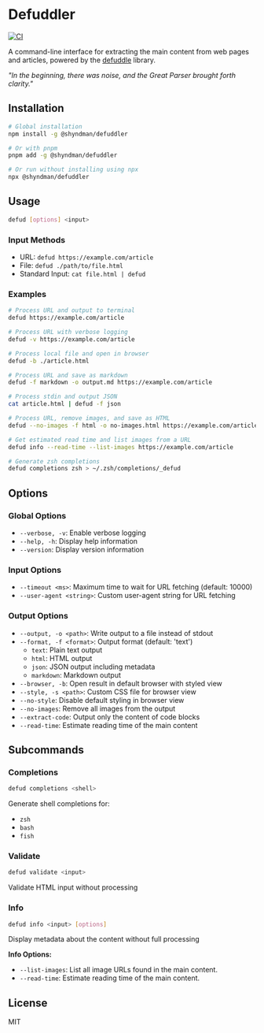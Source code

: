 # Defuddler

[![CI](https://github.com/shyndman/defuddler/actions/workflows/ci.yml/badge.svg)](https://github.com/shyndman/defuddler/actions/workflows/ci.yml)

A command-line interface for extracting the main content from web pages and articles, powered by the [defuddle](https://github.com/kepano/defuddle) library.

*"In the beginning, there was noise, and the Great Parser brought forth clarity."*

## Installation

```bash
# Global installation
npm install -g @shyndman/defuddler

# Or with pnpm
pnpm add -g @shyndman/defuddler

# Or run without installing using npx
npx @shyndman/defuddler
```

## Usage

```bash
defud [options] <input>
```

### Input Methods

- URL: `defud https://example.com/article`
- File: `defud ./path/to/file.html`
- Standard Input: `cat file.html | defud`

### Examples

```bash
# Process URL and output to terminal
defud https://example.com/article

# Process URL with verbose logging
defud -v https://example.com/article

# Process local file and open in browser
defud -b ./article.html

# Process URL and save as markdown
defud -f markdown -o output.md https://example.com/article

# Process stdin and output JSON
cat article.html | defud -f json

# Process URL, remove images, and save as HTML
defud --no-images -f html -o no-images.html https://example.com/article

# Get estimated read time and list images from a URL
defud info --read-time --list-images https://example.com/article

# Generate zsh completions
defud completions zsh > ~/.zsh/completions/_defud
```

## Options

### Global Options
- `--verbose, -v`: Enable verbose logging
- `--help, -h`: Display help information
- `--version`: Display version information

### Input Options
- `--timeout <ms>`: Maximum time to wait for URL fetching (default: 10000)
- `--user-agent <string>`: Custom user-agent string for URL fetching

### Output Options
- `--output, -o <path>`: Write output to a file instead of stdout
- `--format, -f <format>`: Output format (default: 'text')
  - `text`: Plain text output
  - `html`: HTML output
  - `json`: JSON output including metadata
  - `markdown`: Markdown output
- `--browser, -b`: Open result in default browser with styled view
- `--style, -s <path>`: Custom CSS file for browser view
- `--no-style`: Disable default styling in browser view
- `--no-images`: Remove all images from the output
- `--extract-code`: Output only the content of code blocks
- `--read-time`: Estimate reading time of the main content

## Subcommands

### Completions
```bash
defud completions <shell>
```
Generate shell completions for:
- `zsh`
- `bash`
- `fish`

### Validate
```bash
defud validate <input>
```
Validate HTML input without processing

### Info
```bash
defud info <input> [options]
```
Display metadata about the content without full processing

**Info Options:**
- `--list-images`: List all image URLs found in the main content.
- `--read-time`: Estimate reading time of the main content.

## License

MIT
